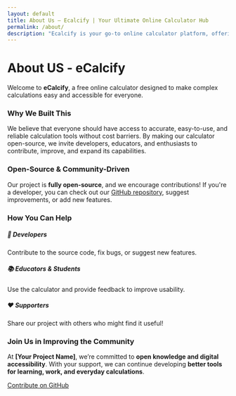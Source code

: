```yaml
---
layout: default
title: About Us – Ecalcify | Your Ultimate Online Calculator Hub
permalink: /about/
description: "Ecalcify is your go-to online calculator platform, offering 500+ powerful calculators for finance, health, math, fitness, and more. Simplify your calculations with accuracy and ease—all in one place!"
---
```


<div class="container">
<h1>About US - eCalcify</h1>
<p>Welcome to <strong>eCalcify</strong>, a free online calculator designed to make complex calculations easy and accessible for everyone.</p>
<h3>Why We Built This</h3>
<p>We believe that everyone should have access to accurate, easy-to-use, and reliable calculation tools without cost barriers. By making our calculator open-source, we invite developers, educators, and enthusiasts to contribute, improve, and expand its capabilities.</p>
<h3>Open-Source & Community-Driven</h3>
<p>Our project is <strong>fully open-source</strong>, and we encourage contributions! If you're a developer, you can check out our <a href="https://github.com/narendraneeraj/online-calculator" class="text-primary">GitHub repository</a>, suggest improvements, or add new features.</p>
<div class="row mt-4">
<div class="col-md-12 text-center">
                <h3>How You Can Help</h3>
            </div>
            <div class="col-md-4 text-center">
                <h5>🚀 Developers</h5>
                <p>Contribute to the source code, fix bugs, or suggest new features.</p>
            </div>
            <div class="col-md-4 text-center">
                <h5>📚 Educators & Students</h5>
                <p>Use the calculator and provide feedback to improve usability.</p>
            </div>
            <div class="col-md-4 text-center">
                <h5>❤️ Supporters</h5>
                <p>Share our project with others who might find it useful!</p>
            </div>
        </div>
<div class="row mt-5 text-center">
            <div class="col-lg-12">
                <h3>Join Us in Improving the Community</h3>
                <p>At <strong>[Your Project Name]</strong>, we’re committed to <strong>open knowledge and digital accessibility</strong>. With your support, we can continue developing <strong>better tools for learning, work, and everyday calculations</strong>.</p>
                <a href="https://github.com/narendraneeraj/online-calculator" class="btn btn-primary mt-3">Contribute on GitHub</a>
            </div>
        </div>
    </div>
